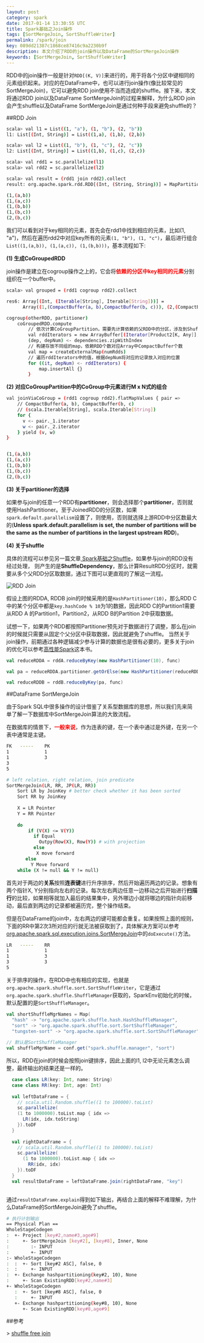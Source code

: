 ```yaml
---
layout: post
category: spark
date: 2017-01-14 13:30:55 UTC
title: Spark基础之Join操作
tags: [SortMergeJoin, SortShuffleWriter]
permalink: /spark/join
key: 089dd21387c1868ce87416c9a2230b9f
description: 本文介绍了RDD的join操作以及DataFrame的SortMergeJoin操作
keywords: [SortMergeJoin, SortShuffleWriter]
---
```


RDD中的join操作一般是针对`RDD[(K, V)]`来进行的，用于将各个分区中键相同的元素组织起来。对应的在DataFrame中，也可以进行join操作(像比较常见的SortMergeJoin)，它可以避免RDD join使用不当而造成的shuffle。接下来，本文将通过RDD join以及DataFrame SortMergeJoin的过程来解释，为什么RDD join会产生shuffle以及DataFrame SortMergeJoin是通过何种手段来避免shuffle的？

##RDD Join

```bash
scala> val l1 = List((1, "a"), (1, "b"), (2, "b"))
l1: List[(Int, String)] = List((1,a), (1,b), (2,b))

scala> val l2 = List((1, "b"), (1, "c"), (2, "c"))
l2: List[(Int, String)] = List((1,b), (1,c), (2,c))

scala> val rdd1 = sc.parallelize(l1)
scala> val rdd2 = sc.parallelize(l2)

scala> val result = (rdd1 join rdd2).collect
result: org.apache.spark.rdd.RDD[(Int, (String, String))] = MapPartitionsRDD[4] at join at <console>:35

(1,(a,b))
(1,(a,c))
(1,(b,b))
(1,(b,c))
(2,(b,c))
```

我们可以看到对于key相同的元素，首先会在rdd1中找到相应的元素，比如(1, "a")，然后在遍历rdd2中对应key所有的元素`(1, "b"), (1, "c")`，最后进行组合`List((1,(a,b)), (1,(a,c)), (1,(b,b)))`，基本流程如下:

<b class="highlight">(1) 生成CoGroupedRDD</b>

join操作是建立在cogroup操作之上的，它会将<b style="color:red">依赖的分区中key相同的元素</b>分别组织在一个buffer中。

```bash
scala> val grouped = (rdd1 cogroup rdd2).collect

res6: Array[(Int, (Iterable[String], Iterable[String]))] = 
      Array((1,(CompactBuffer(a, b),CompactBuffer(b, c))), (2,(CompactBuffer(b),CompactBuffer(c))))
```

```bash
cogroup(otherRDD, partitioner)
    coGroupedRDD.compute 
        // 依次计算CoGroupPartition，需要先计算依赖的父RDD中的分区，涉及到Shuffle
        val rddIterators = new ArrayBuffer[(Iterator[Product2[K, Any]], Int)]
        (dep, depNum) <- dependencies.zipWithIndex
        // 构建存放不同组的map，依赖RDD个数对应Array中CompactBuffer个数
        val map = createExternalMap(numRdds)
        // 遍历rddIterators中的值，根据depNum将对应的记录放入对应的位置
        for ((it, depNum) <- rddIterators) {
            map.insertAll {}
        }        
```

<b class="highlight">(2) 对应CoGroupPartition中的CoGroup中元素进行M x N式的组合</b>

```bash
val joinViaCoGroup = (rdd1 cogroup rdd2).flatMapValues { pair =>
    // CompactBuffer(a, b), CompactBuffer(b, c)
    // (scala.Iterable[String], scala.Iterable[String])
    for {
      v <- pair._1.iterator
      w <- pair._2.iterator
    } yield (v, w)
}


(1,(a,b))
(1,(a,c))
(1,(b,b))
(1,(b,c))
(2,(b,c))
```

<b class="highlight">(3) 关于partitioner的选择</b>

如果参与join的任意一个RDD有**partitioner**，则会选择那个**partitioner**，否则就使用HashPartitioner。至于JoinedRDD的分区数，如果`spark.default.parallelism`设置了，则使用，否则就选择上游RDD中分区数最大的(**Unless spark.default.parallelism is set, the number of partitions will be the same as the number of partitions in the largest upstream RDD**)。

<b class="highlight">(4) 关于shuffle</b>

具体的流程可以参见另一篇文章[
Spark基础之Shuffle](/spark/shuffle)，如果参与join的RDD没有经过处理，
则产生的是**ShuffleDependency**，那么计算ResultRDD分区时，就需要从多个父RDD分区取数据，通过下图可以更直观的了解这一流程。

![RDD Join](http://static.zybuluo.com/jacoffee/st7jvu6tboqzs72bc7g3ycxb/image_1b6sqkq5s1peh14ki1cr27tlir9.png)

假设上图的RDDA, RDDB join的时候采用的是`HashPartitioner(10)`，那么RDD C中的某个分区中都是`key.hashCode % 10`为1的数据，因此RDD C的Partition1需要从RDD A
的Partition1，Partition2，从RDD B的Partition 2中获取数据。

试想一下，如果两个RDD都按照Partitioner预先对于数据进行了调整，那么在join的时候就只需要从固定个父分区中获取数据，因此就避免了shuffle。 当然关于join操作，前期通过各种逻辑减少参与计算的数据也是很有必要的，更多关于join的优化可以参考[高性能Spark](https://www.safaribooksonline.com/library/view/high-performance-spark/9781491943199/ch04.html)这本书。


```scala
val reduceRDDA = rddA.reduceByKey(new HashPartitioner(10), func)

val pa = reduceRDDA.partitioner.getOrElse(new HashPartitioner(reduceRDDA.getNumPartitions))

val reduceRDDB = rddB.reduceByKey(pa, func)
```

##DataFrame SortMergeJoin

由于Spark SQL中很多操作的设计借鉴了关系型数据库的思想，所以我们先来简单了解一下数据库中SortMergeJoin算法的大致流程。

在数据库的情景下，<b style="color:red">一般来说</b>，作为连表的键，在一个表中通过是外键，在另一个表中通常是主键。

```bash
FK   -----    PK
1             1
1             3    
3                 
5
```

```bash
# left relation, right relation, join predicate
SortMergeJoin(LR, RR, JP(LR, RR))
    Sort LR by JoinKey # better check whether it has been sorted
    Sort RR by JoinKey
    
    X = LR Pointer 
    Y = RR Pointer
     
    do
        if (V(X) <= V(Y))
          if Equal
            Outpy(Row(X), Row(Y)) # with projection
          else    
           X move forward
       else
         Y Move forward
    while (X != null && Y != null) 
```

首先对于两边的**关系**按照**连表键**进行升序排序，然后开始遍历两边的记录。想象有两个指针X, Y分别指向左右的记录。每次左右两边任意一边移动之后开始进行**扫描行**的比较，如果相等就加入最后的结果集中，另外哪边小就将哪边的指针向前移动，最后直到两边的记录都被遍历完，整个操作结束。

但是在DataFrame的join中，左右两边的键可能都会重复。如果按照上面的规则，下面的RR中第2次3所对应的行就无法被获取到了，具体解决方案可以参考
[org.apache.spark.sql.execution.joins.SortMergeJoin](https://github.com/apache/spark/blob/v1.6.1/sql/core/src/main/scala/org/apache/spark/sql/execution/joins/SortMergeJoin.scala#L32)中的`doExecute()`方法。

```bash
LR   -----    RR
1             1
1             3    
3             3                   
5
```

关于排序的操作，在RDD中也有相应的实现，也就是`org.apache.spark.shuffle.sort.SortShuffleWriter`，它是通过`org.apache.spark.shuffle.ShuffleManager`获取的，SparkEnv初始化的时候，默认配置的是`SortShuffleManager`。

```scala
val shortShuffleMgrNames = Map(
  "hash" -> "org.apache.spark.shuffle.hash.HashShuffleManager",
  "sort" -> "org.apache.spark.shuffle.sort.SortShuffleManager",
  "tungsten-sort" -> "org.apache.spark.shuffle.sort.SortShuffleManager")
  
// 默认是SortShuffleManager
val shuffleMgrName = conf.get("spark.shuffle.manager", "sort")
```

所以，RDD在join的时候会按照join键排序，因此上面的l1, l2中无论元素怎么调整，最终输出的结果还是一样的。


```scala
  case class LR(key: Int, name: String)
  case class RR(key: Int, age: Int)
  
  val leftDataFrame = {
    // scala.util.Random.shuffle((1 to 100000).toList)
    sc.parallelize(
    (1 to 1000000).toList.map { idx =>
      LR(idx, idx.toString)
    }).toDF
  }
  
  val rightDataFrame = {
    // scala.util.Random.shuffle((1 to 100000).toList)
    sc.parallelize(
      (1 to 1000000).toList.map { idx =>
        RR(idx, idx)
    }).toDF
  }
  val resultDataFrame = leftDataFrame.join(rightDataFrame, "key")
  
```

通过`resultDataFrame.explain`得到如下输出，再结合上面的解释不难理解，为什么DataFrame的SortMergeJoin避免了shuffle。

```bash
# 执行计划输出
== Physical Plan ==
WholeStageCodegen
:  +- Project [key#2,name#3,age#9]
:     +- SortMergeJoin [key#2], [key#8], Inner, None
:        :- INPUT
:        +- INPUT
:- WholeStageCodegen
:  :  +- Sort [key#2 ASC], false, 0
:  :     +- INPUT
:  +- Exchange hashpartitioning(key#2, 10), None
:     +- Scan ExistingRDD[key#2,name#3]
+- WholeStageCodegen
   :  +- Sort [key#8 ASC], false, 0
   :     +- INPUT
   +- Exchange hashpartitioning(key#8, 10), None
      +- Scan ExistingRDD[key#8,age#9]
```


##参考

\> [shuffle free join](http://blog.hydronitrogen.com/2016/05/13/shuffle-free-joins-in-spark-sql/)